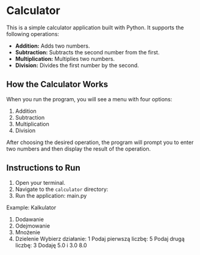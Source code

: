 # Calculator

This is a simple calculator application built with Python. It supports the following operations:

- **Addition:** Adds two numbers.
- **Subtraction:** Subtracts the second number from the first.
- **Multiplication:** Multiplies two numbers.
- **Division:** Divides the first number by the second.

## How the Calculator Works

When you run the program, you will see a menu with four options:
1. Addition  
2. Subtraction  
3. Multiplication  
4. Division

After choosing the desired operation, the program will prompt you to enter two numbers and then display the result of the operation.

## Instructions to Run

1. Open your terminal.
2. Navigate to the `calculator` directory:
3. Run the application: main.py

Example:
Kalkulator
1. Dodawanie
2. Odejmowanie
3. Mnożenie
4. Dzielenie
Wybierz działanie: 1
Podaj pierwszą liczbę: 5
Podaj drugą liczbę: 3
Dodaję 5.0 i 3.0
8.0


